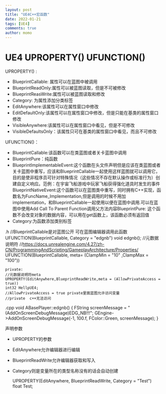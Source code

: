 ```yaml
---
layout: post
title: "UE4C++宏函数"
date: 2022-01-21
tags: [UE4]
comments: true
author: momo
---
```


# UE4 UPROPERTY() UFUNCTION() #



UPROPERTY() :
- BlueprintCallable: 属性可以在蓝图中被调用
- BlueprintReadOnly:属性可以被蓝图读取，但是不可被修改
- BlueprintReasWrite:属性可以被蓝图读取和修改
- Category: 为属性添加分类标签
- EditAnywhere:该属性可以在属性窗口中修改
- EditDefaultOnly:该属性可以在属性窗口中修改，但是只能在基类的属性窗口修改
- VisibleAnywhere:该属性可以在属性窗口中看见，但是不可修改
- VisibleDefaultsOnly：该属性只可在基类的属性窗口中看见，而且不可修改

UFUNCTION()：
- BlueprintCallable:该函数可以在类蓝图或者关卡蓝图中调用
- BlueprintPure：纯函数
- BlueprintImplementableEvent:这个函数在头文件声明但是应该在类蓝图或者关卡蓝图中重写，应该和BlueprintCallable一起使用这样蓝图就可以调用它，目的是使非程序员可针对特殊情况（这些情况不存在默认操作或标准行为）创建自定义响应。范例：在宇宙飞船游戏中玩家飞船获得强化道具时发生的事件BlueprintNativeEvent:这个函数可以在蓝图类中重写，同时拥有C++实现，函数名为FuncName_Implementation,但是调用的时候不用加implementation，和BlueprintCallable一起使用以便在蓝图中调用.可以在蓝图中使用Add Call To Parent Function调用父方法内容BlueprintPure: 这个函数不会改变对象的数据内容，可以用在get函数上，该函数必须有返回值
- Category:为函数添加类别标签

.h
    //BlueprintCallable是对蓝图公开 可在蓝图编辑器调用此函数
    UFUNCTION(BlueprintCallable, Category = "edgnb")
    void edgnb();
    //元数据说明符
    //https://docs.unrealengine.com/4.27/zh-CN/ProgrammingAndScripting/GameplayArchitecture/Properties/
    UFUNCTION(BlueprintCallable, meta= (ClampMin = "10" ,ClampMax = "100"))
    
    private:
    //元数据说明符meta
    UPROPERTY(EditAnywhere,BlueprintReadWrite,meta = (AllowPrivateAccess = true))
    int32 HellpUE4;
    //AllowPrivateAccess = true private里面蓝图允许访问变量
    //private  c++无法访问

.cpp
    void ABasePlayer::edgnb()
    {
    	FString screenMessage = "(AddOnScreenDebugMessage)EDG_NB!!!";
    	GEngine->AddOnScreenDebugMessage(-1, 100.f, FColor::Green, screenMessage);
    }

声明参数
- UPROPERTY的参数
- EditAnywhere允许编辑器进行编辑
- BlueprintReadWrite允许编辑器获取和写入
- Category则是变量所在的类型名称没有的话会自动创建

    UPROPERTY(EditAnywhere, BlueprintReadWrite, Category = "Test")
    float Test;
